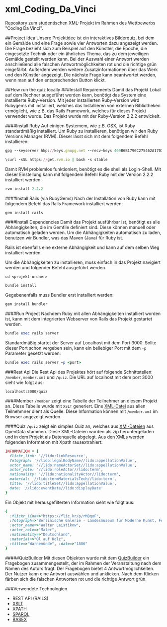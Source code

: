 # xml_Coding_Da_Vinci
Repository zum studentischen XML-Projekt im Rahmen des Wettbewerbs "Coding Da Vinci".

##Project Idea
Unsere Projektidee ist ein interaktives Bilderquiz, bei dem ein Gemälde und eine Frage sowie vier Antworten dazu angezeigt werden. Die Frage bezieht sich zum Beispiel auf den Künstler, die Epoche, die eingesetzte Technik oder ein ähnliches Thema, das zu dem jeweiligen Gemälde gestellt werden kann. Bei der Auswahl einer Antwort werden anschließend alle falschen Antwortmöglichkeiten rot und die richtige grün eingefärbt. Außerdem werden weitere Zusatzinformationen über das Werk und den Künstler angezeigt. Die nächste Frage kann beantwortet werden, wenn man auf den entsprechenden Button klickt.

##How run the quiz locally
###Install Requirements
Damit das Projekt Lokal auf dem Rechner ausgeführt werden kann, benötigt das
System eine installierte Ruby-Version. Mit jeder installierten Ruby-Version
wird Rubygems mit installiert, welches das Installieren von externen
Bibliotheken ermöglicht, wie z.B. das Rails Framework, welches für dieses
Projekt verwendet wurde.
Das Projekt wurde mit der Ruby-Version 2.2.2 entwickelt.

####Install Ruby
Auf einigen Systemem, wie z.B. OSX, ist Ruby standardmäßig installiert.
Um Ruby zu installieren, benötigen wir den Ruby Versions Manager (RVM). Dieser
lässt sich mit dem folgendem Befehl installieren:

```ruby
gpg --keyserver hkp://keys.gnupg.net --recv-keys 409B6B1796C275462A1703113804BB82D39DC0E3
```

```ruby
\curl -sSL https://get.rvm.io | bash -s stable
```

Damit RVM problemlos funktioniert, benötigt es die shell als Login-Shell.
Mit dieser Einstellung kann mit folgendem Befehl Ruby mit der Version 2.2.2
installiert werden.
```ruby
rvm install 2.2.2
```
####Install Rails (via RubyGems)
Nach der Installation von Ruby kann mit folgendem Befehl das Rails Framework
installiert werden:
```ruby
gem install rails
```

####Install Dependencies
Damit das Projekt ausführbar ist, benötigt es alle Abhängigkeiten, die im
Gemfile definiert sind. Diese können manuell oder automatisch geladen werden.
Um die Abhängigkeiten automatisch zu laden, benutzen wir Bundler, was das
Maven (Java) für Ruby ist.

Rails ist ebenfalls eine externe Abhängigkeit und kann auf dem selben Weg
installiert werden.

Um die Abhängigkeiten zu installieren, muss einfach in das Projekt navigiert werden
und folgender Befehl ausgeführt werden.
```
cd <projekt-ordner>
```
```ruby
bundle install
```

Gegebenenfalls muss Bundler erst installiert werden:
```ruby
gem install bundler
```

####Run Project
Nachdem Ruby mit allen Abhängigkeiten installiert worden ist, kann mit dem
integrierten Webserver von Rails das Projekt gestartet werden.
```ruby
bundle exec rails server
```
Standardmäßig startet der Server auf Localhost mit dem Port 3000. Sollte dieser
Port schon vergeben sein, kann ein beliebiger Port mit dem `-p` Parameter
gesetzt werden:
```ruby
bundle exec rails server -p <port>
```

###Rest Api
Die Rest Api des Projektes hört auf folgende Schnittstellen:
`/member`, `member.xml` und `/quiz`.
Die URL auf localhost mit dem port 3000 sieht wie folgt aus:
```
localhost:3000/quiz
```

####Member
`/member` zeigt eine Tabelle der Teilnehmer an diesem Projekt an. Diese Tabelle
wurde mit `XSLT` generiert. Eine
[XML-Datei](https://github.com/markwitz/xml_Coding_Da_Vinci/blob/master/xml_member.xml)
aus allen Teilnehmner dient als Quelle. Diese Information können mit
`/member.xml` im Browser angezeigt werden.

####Quiz
`/quiz` zeigt ein simples Quiz an, welches aus
[XMl-Dateien](https://github.com/markwitz/xml_Coding_Da_Vinci/tree/master/config/open_data_xml)
aus OpenData stammen. Diese XML-Dateien wurden als zip heruntergeladen und in
dem Projekt als Datenquelle abgelegt.
Aus den XMLs werden folgenden Information mit Xpath rausextrahiert:
```ruby
INFORMATION = {
  flickr_link: '//lido:linkResource',
  fotograph: '//lido:legalBodyName//lido:appellationValue',
  actor_name: '//lido:nameActorSet//lido:appellationValue',
  actor_role: '//lido:roleActor//lido:term',
  nationality: '//lido:nationalityActor//lido:term',
  material: '//lido:termMaterialsTech//lido:term',
  title: '//lido:titleSet//lido:appellationValue',
  date: '//lido:eventDate//lido:displayDate'
}
```

Ein Objekt mit herausgefilterten Information sieht wie folgt aus:
```ruby
{
  :flickr_link=>"https://flic.kr/p/rMBqoF",
  :fotograph=>"Berlinische Galerie - Landesmuseum für Moderne Kunst, Fotografie und Architektur (Berlin)",
  :actor_name=>"Walter Leistikow",
  :actor_role=>"Maler",
  :nationality=>"Deutschland",
  :material=>"Öl auf Holz",
  :title=>"Warnemünde", :date=>"1886"
}
```

#####QuizBuilder
Mit diesen Objekten wurde mit dem
[QuizBuilder](https://github.com/markwitz/xml_Coding_Da_Vinci/blob/master/lib/open_data/quiz_builder.rb)
ein Fragebogen zusammengestellt, der im Rahmen der Veranstaltung nach dem
Namen des Autors fragt.
Der Fragebogen bietet 4 Antwortmöglichkeiten. Der Nutzer kann eine Antwort
auswählen und anklicken. Nach dem Klicken färben sich die falschen Antworten rot
und die richtige Antwort grün.

###Verwendete Technologien
* REST API (RAILS)
* [XSLT](https://github.com/markwitz/xml_Coding_Da_Vinci/blob/master/doc/xslt.md)
* XPATH
* [SPARQL](https://github.com/markwitz/xml_Coding_Da_Vinci/blob/master/doc/sparql/Sparql.md)
* [BASEX](https://github.com/markwitz/xml_Coding_Da_Vinci/blob/master/doc/basex/ermittlung_der_kuenstlernamen.md)
